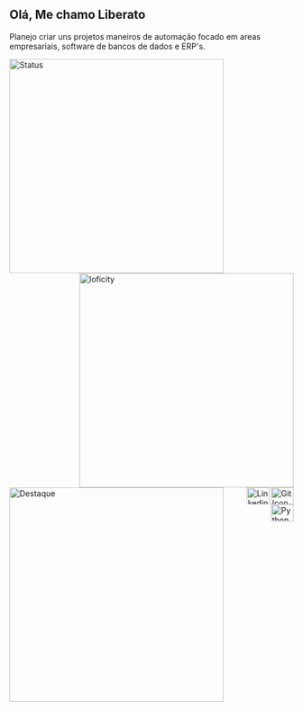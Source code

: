 ## Olá, Me chamo Liberato

Planejo criar uns projetos maneiros de automação focado em areas empresariais, software de bancos de dados e ERP's.

<p href="https://github.com/anuraghazra/github-readme-stats">

  <img align="left" alt="Status" width="380px" src="https://github-readme-stats.vercel.app/api?username=gitdionysos&show_icons=true&theme=tokyonight&custom_title=Status" />
  <img align="right" alt="loficity" width="380px" src="https://github.com/HyunCafe/HyunCafe/raw/main/assests/loficity.gif"/>
  <img align="left" alt="Destaque" width="380px" src="https://github-readme-stats.vercel.app/api/pin/?username=gitdionysos&repo=Dionysos-ecstasy&theme=tokyonight" />
  <img align="right" alt="Git Icon" height="30" width="40" src="https://icongr.am/devicon/git-plain.svg?size=128&color=c1bbd3">
  <img align="right" alt="Linkedin Icon" height="30" width="40" src="https://icongr.am/devicon/linkedin-plain.svg?size=128&color=c1bbd3">
  <img align="right" alt="Python Icon" height="30" width="40" src="https://icongr.am/devicon/python-plain-wordmark.svg?size=128&color=c1bbd3">

</p>
